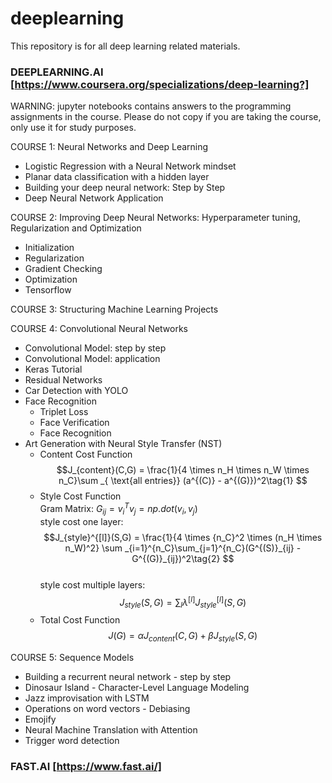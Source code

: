 # deeplearning

This repository is for all deep learning related materials.

### DEEPLEARNING.AI  [https://www.coursera.org/specializations/deep-learning?]    
WARNING: jupyter notebooks contains answers to the programming assignments in the course. Please do not copy if you are taking the course, only use it for study purposes.      

COURSE 1: Neural Networks and Deep Learning    
- Logistic Regression with a Neural Network mindset       
- Planar data classification with a hidden layer   
- Building your deep neural network: Step by Step    
- Deep Neural Network Application    

COURSE 2: Improving Deep Neural Networks: Hyperparameter tuning, Regularization and Optimization   
- Initialization     
- Regularization  
- Gradient Checking  
- Optimization  
- Tensorflow   

COURSE 3: Structuring Machine Learning Projects     

COURSE 4: Convolutional Neural Networks   
- Convolutional Model: step by step   
- Convolutional Model: application   
- Keras Tutorial  
- Residual Networks   
- Car Detection with YOLO
- Face Recognition   
    - Triplet Loss
    - Face Verification
    - Face Recognition
- Art Generation with Neural Style Transfer (NST)   
    - Content Cost Function   
      $$J_{content}(C,G) =  \frac{1}{4 \times n_H \times n_W \times n_C}\sum _{ \text{all entries}} (a^{(C)} - a^{(G)})^2\tag{1} $$
    - Style Cost Function  
      Gram Matrix: ${\displaystyle G_{ij} = v_{i}^T v_{j} = np.dot(v_{i}, v_{j})  }$    
      style cost one layer: $$J_{style}^{[l]}(S,G) = \frac{1}{4 \times {n_C}^2 \times (n_H \times n_W)^2} \sum _{i=1}^{n_C}\sum_{j=1}^{n_C}(G^{(S)}_{ij} - G^{(G)}_{ij})^2\tag{2} $$      
      style cost multiple layers: $$J_{style}(S,G) = \sum_{l} \lambda^{[l]} J^{[l]}_{style}(S,G)$$   
    - Total Cost Function  
      $$J(G) = \alpha J_{content}(C,G) + \beta J_{style}(S,G)$$   


COURSE 5: Sequence Models     
- Building a recurrent neural network - step by step  
- Dinosaur Island - Character-Level Language Modeling  
- Jazz improvisation with LSTM  
- Operations on word vectors - Debiasing  
- Emojify  
- Neural Machine Translation with Attention  
- Trigger word detection   


### FAST.AI  [https://www.fast.ai/]  
